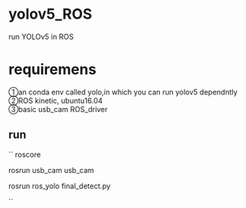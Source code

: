# yolov5_ROS
run YOLOv5 in ROS  

# requiremens
①an conda env called yolo,in which you can run yolov5 dependntly  
②ROS kinetic, ubuntu16.04  
③basic usb_cam ROS_driver  

## run
``
roscore  

rosrun usb_cam usb_cam  

rosrun ros_yolo final_detect.py  

``
